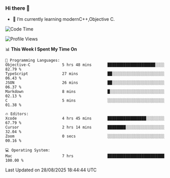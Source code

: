 ### Hi there 👋
- 🌱 I’m currently learning modernC++,Objective C.
<!--
**Asukaki7/Asukaki7** is a ✨ _special_ ✨ repository because its `README.md` (this file) appears on your GitHub profile.

Here are some ideas to get you started:

- 🔭 I’m currently working on ...
- 🌱 I’m currently learning ...
- 👯 I’m looking to collaborate on ...
- 🤔 I’m looking for help with ...
- 💬 Ask me about ...
- 📫 How to reach me: ...
- 😄 Pronouns: ...
- ⚡ Fun fact: ...
-->
<!--START_SECTION:waka-->
![Code Time](http://img.shields.io/badge/Code%20Time-699%20hrs%2045%20mins-blue)

![Profile Views](http://img.shields.io/badge/Profile%20Views-0-blue)

📊 **This Week I Spent My Time On** 

```text
💬 Programming Languages: 
Objective-C              5 hrs 48 mins       █████████████████████░░░░   82.79 % 
TypeScript               27 mins             ██░░░░░░░░░░░░░░░░░░░░░░░   06.43 % 
JSON                     26 mins             ██░░░░░░░░░░░░░░░░░░░░░░░   06.37 % 
Markdown                 8 mins              █░░░░░░░░░░░░░░░░░░░░░░░░   02.13 % 
C                        5 mins              ░░░░░░░░░░░░░░░░░░░░░░░░░   01.38 % 

🔥 Editors: 
Xcode                    4 hrs 45 mins       █████████████████░░░░░░░░   67.79 % 
Cursor                   2 hrs 14 mins       ████████░░░░░░░░░░░░░░░░░   32.04 % 
Zoom                     0 secs              ░░░░░░░░░░░░░░░░░░░░░░░░░   00.16 % 

💻 Operating System: 
Mac                      7 hrs               █████████████████████████   100.00 % 
```


 Last Updated on 28/08/2025 18:44:44 UTC
<!--END_SECTION:waka-->
